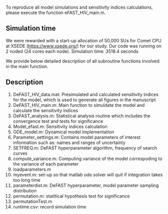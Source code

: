 To reproduce all model simulations and sensitivity indices calculations, please execute the function eFAST_HIV_main.m. 

## Simulation time
We were rewarded with a start-up allocation of 50,000 SUs for Comet CPU at XSEDE (https://www.xsede.org/) for our study. Our code was running on 2 noded (24 cores each node). 
Simulation time: 3518.4 seconds

We provide below detailed description of all subroutine functions involved in the main function.

## Description
1. DeFAST_HIV_data.mat: Presimulated and calculated sensitivity indices for the model, which is used to generate all figures in the manuscript
2. DeFAST_HIV_main.m: Main function to simuldate the model and calculate the sensitivity indices
3. DeFAST_analysis.m: Statistical analysis routine which includes the convergence test and tests for significance 
4. Model_efast.m: Sensitivity indices calculation 
5. ODE_model.m: Dynamical model implementation
6. Parameter_settings.m: Contains model parameters of interest information such as: names and ranges of uncertainty 
7. SETFREQ.m: DeFAST hyperparameter algorithm, frequency of search curves
8. compute_variance.m: Computing variance of the model correspoding to the variance of each parameter
9. loadparameters.m
10. myevent.m: set-up so that matlab ode solver will quit if integration takes too long time 
11. parameterdist.m: DeFAST hyperparameter, model parameter sampling distribution 
12. permutation.m: statitical hypothesis test for significance 
13. permutationTest.m
14. runtime.csv: record simulation time 
